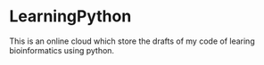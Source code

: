 # LearningPython
This is an online cloud which store the drafts of my code of learing bioinformatics using python.
